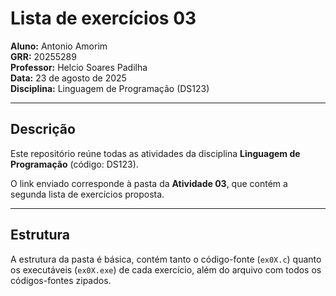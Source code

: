 # Lista de exercícios 03

**Aluno:** Antonio Amorim  
**GRR:** 20255289  
**Professor:** Helcio Soares Padilha  
**Data:** 23 de agosto de 2025  
**Disciplina:** Linguagem de Programação (DS123)  

---

## Descrição
Este repositório reúne todas as atividades da disciplina **Linguagem de Programação** (código: DS123).

O link enviado corresponde à pasta da **Atividade 03**, que contém a segunda lista de exercícios proposta.

---

## Estrutura
A estrutura da pasta é básica, contém tanto o código-fonte (`ex0X.c`) quanto os executáveis (`ex0X.exe`) de cada exercício, além do arquivo com todos os códigos-fontes zipados. 